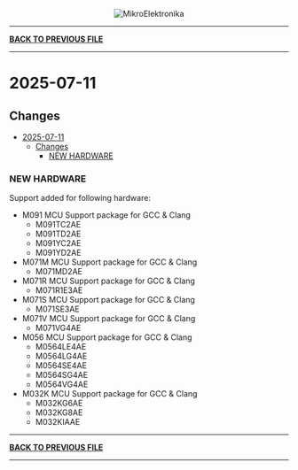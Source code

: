 <p align="center">
  <img src="http://www.mikroe.com/img/designs/beta/logo_small.png?raw=true" alt="MikroElektronika"/>
</p>

---

**[BACK TO PREVIOUS FILE](../changelog.md)**

---

# 2025-07-11

## Changes

- [2025-07-11](#2025-07-11)
  - [Changes](#changes)
    - [NEW HARDWARE](#new-hardware)

### NEW HARDWARE

Support added for following hardware:

+ M091 MCU Support package for GCC & Clang
  + M091TC2AE
  + M091TD2AE
  + M091YC2AE
  + M091YD2AE
+ M071M MCU Support package for GCC & Clang
  + M071MD2AE
+ M071R MCU Support package for GCC & Clang
  + M071R1E3AE
+ M071S MCU Support package for GCC & Clang
  + M071SE3AE
+ M071V MCU Support package for GCC & Clang
  + M071VG4AE
+ M056 MCU Support package for GCC & Clang
  + M0564LE4AE
  + M0564LG4AE
  + M0564SE4AE
  + M0564SG4AE
  + M0564VG4AE
+ M032K MCU Support package for GCC & Clang
  + M032KG6AE
  + M032KG8AE
  + M032KIAAE

---

**[BACK TO PREVIOUS FILE](../changelog.md)**

---
